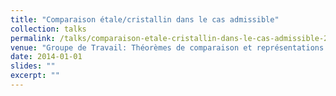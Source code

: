 ```yaml
---
title: "Comparaison étale/cristallin dans le cas admissible"
collection: talks
permalink: /talks/comparaison-etale-cristallin-dans-le-cas-admissible-2014
venue: "Groupe de Travail: Théorèmes de comparaison et représentations galoisiennes, CIRM, Luminy"
date: 2014-01-01
slides: ""
excerpt: ""
---
```

